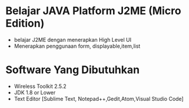 # Belajar JAVA Platform J2ME (Micro Edition)

* belajar J2ME dengan menerapkan High Level UI
* Menerapkan penggunaan form, displayable,item,list

# Software Yang Dibutuhkan
* Wireless Toolkit 2.5.2
* JDK 1.8 or Lower
* Text Editor [Sublime Text, Notepad++,Gedit,Atom,Visual Studio Code]




